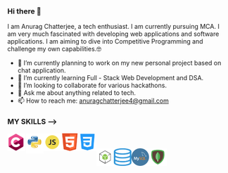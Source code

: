 ### Hi there 👋 
<!--
**anuragnewbie/anuragnewbie** is a ✨ _special_ ✨ repository because its `README.md` (this file) appears on your GitHub profile.

Here are some ideas to get you started: -->

I am Anurag Chatterjee, a tech enthusiast. I am currently pursuing MCA. I am very much fascinated with developing web applications and software applications. 
I am aiming to dive into Competitive Programming and challenge my own capabilities.🤓

- 🔭 I’m currently planning to work on my new personal project based on chat application.
- 🌱 I’m currently learning Full - Stack Web Development and DSA.
- 👯 I’m looking to collaborate for various hackathons.
- 💬 Ask me about anything related to tech.
- 📫 How to reach me: anuragchatterjee4@gmail.com

### MY SKILLS --> <br>

<img align="left" src="skills/c.png" alt="C logo" width=40 height=40 style="margin-right: 2px"/>         
<img align="left" src="skills/python.png" alt="python logo" width=40 height=45>
<img align="left" src="skills/JS.png" alt="JS logo" width=40 height=40>
<img align="left" src="skills/html5.png" alt="html5 logo" width=40 height=40>
<img align="left" src="skills/css.png" alt="css logo" width=40 height=40>
<br><br>
<img align="left" src="skills/nodejs.png" alt="nodejs logo" width=40 height=40>
<img align="left" src="skills/sql.png" alt="sql logo" width=40 height=40>
<img align="left" src="skills/mysql.png" alt="mysql logo" width=40 height=40>
<img align="left" src="skills/mongodb.png" alt="mongodb logo" width=40 height=40>
